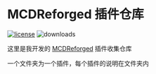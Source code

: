 # MCDReforged 插件仓库

[![license](https://shields.io/github/license/AnzhiZhang/MCDReforgedPlugins)](https://github.com/AnzhiZhang/MCDReforgedPlugins)
![downloads](https://shields.io/github/downloads/AnzhiZhang/MCDReforgedPlugins/total)

这里是我开发的 [MCDReforged](https://github.com/Fallen-Breath/MCDReforged) 插件收集仓库

一个文件夹为一个插件，每个插件的说明在文件夹内
